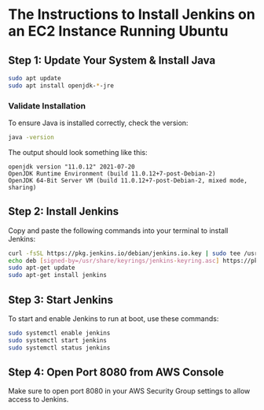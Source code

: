 # The Instructions to Install Jenkins on an EC2 Instance Running Ubuntu

## Step 1: Update Your System & Install Java

```bash
sudo apt update
sudo apt install openjdk-*-jre
```

### Validate Installation

To ensure Java is installed correctly, check the version:

```bash
java -version
```

The output should look something like this:

```
openjdk version "11.0.12" 2021-07-20
OpenJDK Runtime Environment (build 11.0.12+7-post-Debian-2)
OpenJDK 64-Bit Server VM (build 11.0.12+7-post-Debian-2, mixed mode, sharing)
```

## Step 2: Install Jenkins

Copy and paste the following commands into your terminal to install Jenkins:

```bash
curl -fsSL https://pkg.jenkins.io/debian/jenkins.io.key | sudo tee /usr/share/keyrings/jenkins-keyring.asc > /dev/null 
echo deb [signed-by=/usr/share/keyrings/jenkins-keyring.asc] https://pkg.jenkins.io/debian binary/ | sudo tee /etc/apt/sources.list.d/jenkins.list > /dev/null
sudo apt-get update 
sudo apt-get install jenkins
```

## Step 3: Start Jenkins

To start and enable Jenkins to run at boot, use these commands:

```bash
sudo systemctl enable jenkins
sudo systemctl start jenkins
sudo systemctl status jenkins
```

## Step 4: Open Port 8080 from AWS Console

Make sure to open port 8080 in your AWS Security Group settings to allow access to Jenkins.
